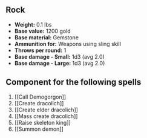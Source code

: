## Rock
- **Weight:** 0.1 lbs
- **Base value:** 1200 gold
- **Base material:** Gemstone
- **Ammunition for:** Weapons using sling skill
- **Throws per round:** 1
- **Base damage - Small:** 1d3 (avg 2.0)
- **Base damage - Large:** 1d3 (avg 2.0)

## Component for the following spells

1. [[Call Demogorgon]]
2. [[Create dracolich]]
3. [[Create elder dracolich]]
4. [[Mass create dracolich]]
5. [[Raise skeleton king]]
6. [[Summon demon]]
